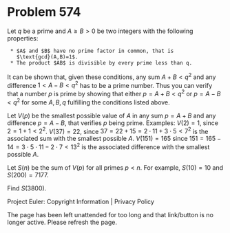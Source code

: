 #   Problem 574

   Let $q$ be a prime and $A \ge B >0$ be two integers with the following
   properties:

     * $A$ and $B$ have no prime factor in common, that is
       $\text{gcd}(A,B)=1$.
     * The product $AB$ is divisible by every prime less than q.

   It can be shown that, given these conditions, any sum $A+B<q^2$ and any
   difference $1<A-B<q^2$ has to be a prime number. Thus you can verify that
   a number $p$ is prime by showing that either $p=A+B<q^2$ or $p=A-B<q^2$
   for some $A,B,q$ fulfilling the conditions listed above.

   Let $V(p)$ be the smallest possible value of $A$ in any sum $p=A+B$ and
   any difference $p=A-B$, that verifies $p$ being prime. Examples:
   $V(2)=1$, since $2=1+1< 2^2$.
   $V(37)=22$, since $37=22+15=2 \cdot 11+3 \cdot 5< 7^2$ is the associated
   sum with the smallest possible $A$.
   $V(151)=165$ since $151=165-14=3 \cdot 5 \cdot 11 - 2 \cdot 7<13^2$ is the
   associated difference with the smallest possible $A$.

   Let $S(n)$ be the sum of $V(p)$ for all primes $p<n$. For example,
   $S(10)=10$ and $S(200)=7177$.

   Find $S(3800)$.

   Project Euler: Copyright Information | Privacy Policy

   The page has been left unattended for too long and that link/button is no
   longer active. Please refresh the page.
